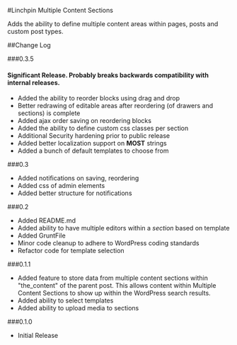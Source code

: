 #Linchpin Multiple Content Sections

Adds the ability to define multiple content areas within pages, posts and custom post types.

##Change Log

###0.3.5

#### Significant Release. Probably breaks backwards compatibility with internal releases.

* Added the ability to reorder blocks using drag and drop
* Better redrawing of editable areas after reordering (of drawers and sections) is complete
* Added ajax order saving on reordering blocks
* Added the ability to define custom css classes per section
* Additional Security hardening prior to public release
* Added better localization support on **MOST** strings
* Added a bunch of default templates to choose from

###0.3

* Added notifications on saving, reordering
* Added css of admin elements
* Added better structure for notifications

###0.2

* Added README.md
* Added ability to have multiple editors within a *section* based on template
* Added GruntFile
* Minor code cleanup to adhere to WordPress coding standards
* Refactor code for template selection

###0.1.1

* Added feature to store data from multiple content sections within "the_content" of the parent post. This allows content within Multiple Content Sections to show up within the WordPress search results.
* Added ability to select templates
* Added ability to upload media to sections

###0.1.0

* Initial Release